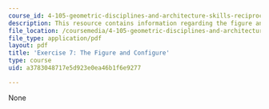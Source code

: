 ```yaml
---
course_id: 4-105-geometric-disciplines-and-architecture-skills-reciprocal-methodologies-fall-2012
description: This resource contains information regarding the figure and configure.
file_location: /coursemedia/4-105-geometric-disciplines-and-architecture-skills-reciprocal-methodologies-fall-2012/a3783048717e5d923e0ea46b1f6e9277_MIT4_105F12_ex7-figureConf.pdf
file_type: application/pdf
layout: pdf
title: 'Exercise 7: The Figure and Configure'
type: course
uid: a3783048717e5d923e0ea46b1f6e9277

---
```

None